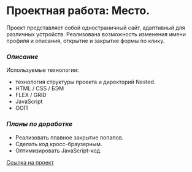 # Проектная работа: Место.

Проект представляет собой одностраничный сайт, адаптивный для различных устройств.
Реализована возможность изменения имени профиля и описания, открытие и закрытие формы по клику.

### *Описание*
Используемые технологии:
* технология структуры проекта и директорий Nested.
* HTML / CSS / БЭМ
* FLEX / GRID
* JavaScript
* ООП

### *Планы по доработке*
* Реализовать плавное закрытие попапов.
* Сделать код кросс-браузерным.
* Оптимизировать JavaScript-код.

[Ссылка на проект](https://nmaksg.github.io/mesto/index.html)
